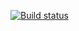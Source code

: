 [![Build status](https://ci.appveyor.com/api/projects/status/k6iixcremt1ckc1j?svg=true)](https://ci.appveyor.com/project/rupersuper/set)
